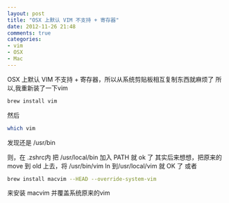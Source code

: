```yaml
---
layout: post
title: "OSX 上默认 VIM 不支持 + 寄存器"
date: 2012-11-26 21:48
comments: true
categories: 
- vim
- OSX
- Mac
---
```

OSX 上默认 VIM 不支持 + 寄存器，所以从系统剪贴板相互复制东西就麻烦了
所以,我重新装了一下vim

```bash
brew install vim
```
然后
```bash
which vim
```
发现还是 /usr/bin

则，在 .zshrc内 把 /usr/local/bin 加入 PATH 就 ok 了
其实后来想想，把原来的 move 到 old 上去，将 /usr/bin/vim ln 到/usr/local/vim 就 OK 了
或者 
```bash
brew install macvim --HEAD --override-system-vim
```
来安装 macvim 并覆盖系统原来的vim
